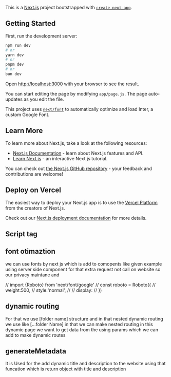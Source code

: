 This is a [Next.js](https://nextjs.org/) project bootstrapped with [`create-next-app`](https://github.com/vercel/next.js/tree/canary/packages/create-next-app).

## Getting Started

First, run the development server:

```bash
npm run dev
# or
yarn dev
# or
pnpm dev
# or
bun dev
```

Open [http://localhost:3000](http://localhost:3000) with your browser to see the result.

You can start editing the page by modifying `app/page.js`. The page auto-updates as you edit the file.

This project uses [`next/font`](https://nextjs.org/docs/basic-features/font-optimization) to automatically optimize and load Inter, a custom Google Font.

## Learn More

To learn more about Next.js, take a look at the following resources:

- [Next.js Documentation](https://nextjs.org/docs) - learn about Next.js features and API.
- [Learn Next.js](https://nextjs.org/learn) - an interactive Next.js tutorial.

You can check out [the Next.js GitHub repository](https://github.com/vercel/next.js/) - your feedback and contributions are welcome!

## Deploy on Vercel

The easiest way to deploy your Next.js app is to use the [Vercel Platform](https://vercel.com/new?utm_medium=default-template&filter=next.js&utm_source=create-next-app&utm_campaign=create-next-app-readme) from the creators of Next.js.

Check out our [Next.js deployment documentation](https://nextjs.org/docs/deployment) for more details.

## Script tag

<!-- <Script> by next js which is used to add script to the to the specific component for not the application loaded by using this tag we can add to different script to componentns   -->

## font otimaztion

we can use fonts by next js which is add to comopents like given example using server side component for that extra request not call on website so our privacy maintane and

// import {Roboto} from 'next/font/google'
// const roboto = Roboto({
// weight:500,
// style:'normal',
// // display:
// })

## dynamic routing

For that we use [folder name] structure and in that nested dynamic routing we use like [...folder Name] in that we can make nested routing
in this dynamic page we want to get data from the using params which we can add to make dynamic routes

## generateMetadata

It is Used for the add dynamic title and description to the website using that funcation which is return object with title and description

